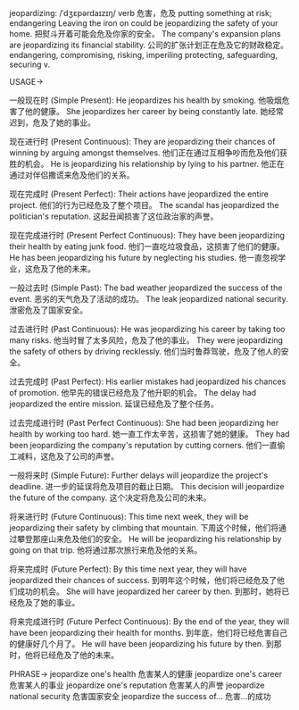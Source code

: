 jeopardizing: /ˈdʒɛpərdaɪzɪŋ/
verb
危害，危及
putting something at risk; endangering
Leaving the iron on could be jeopardizing the safety of your home.  把熨斗开着可能会危及你家的安全。
The company's expansion plans are jeopardizing its financial stability.  公司的扩张计划正在危及它的财政稳定。
endangering, compromising, risking, imperiling
protecting, safeguarding, securing
v.

USAGE->

一般现在时 (Simple Present):
He jeopardizes his health by smoking. 他吸烟危害了他的健康。
She jeopardizes her career by being constantly late. 她经常迟到，危及了她的事业。


现在进行时 (Present Continuous):
They are jeopardizing their chances of winning by arguing amongst themselves. 他们正在通过互相争吵而危及他们获胜的机会。
He is jeopardizing his relationship by lying to his partner. 他正在通过对伴侣撒谎来危及他们的关系。


现在完成时 (Present Perfect):
Their actions have jeopardized the entire project. 他们的行为已经危及了整个项目。
The scandal has jeopardized the politician's reputation.  这起丑闻损害了这位政治家的声誉。


现在完成进行时 (Present Perfect Continuous):
They have been jeopardizing their health by eating junk food.  他们一直吃垃圾食品，这损害了他们的健康。
He has been jeopardizing his future by neglecting his studies. 他一直忽视学业，这危及了他的未来。


一般过去时 (Simple Past):
The bad weather jeopardized the success of the event.  恶劣的天气危及了活动的成功。
The leak jeopardized national security.  泄密危及了国家安全。


过去进行时 (Past Continuous):
He was jeopardizing his career by taking too many risks. 他当时冒了太多风险，危及了他的事业。
They were jeopardizing the safety of others by driving recklessly. 他们当时鲁莽驾驶，危及了他人的安全。


过去完成时 (Past Perfect):
His earlier mistakes had jeopardized his chances of promotion. 他早先的错误已经危及了他升职的机会。
The delay had jeopardized the entire mission.  延误已经危及了整个任务。


过去完成进行时 (Past Perfect Continuous):
She had been jeopardizing her health by working too hard. 她一直工作太辛苦，这损害了她的健康。
They had been jeopardizing the company's reputation by cutting corners. 他们一直偷工减料，这危及了公司的声誉。


一般将来时 (Simple Future):
Further delays will jeopardize the project's deadline.  进一步的延误将危及项目的截止日期。
This decision will jeopardize the future of the company.  这个决定将危及公司的未来。


将来进行时 (Future Continuous):
This time next week, they will be jeopardizing their safety by climbing that mountain. 下周这个时候，他们将通过攀登那座山来危及他们的安全。
He will be jeopardizing his relationship by going on that trip. 他将通过那次旅行来危及他的关系。


将来完成时 (Future Perfect):
By this time next year, they will have jeopardized their chances of success. 到明年这个时候，他们将已经危及了他们成功的机会。
She will have jeopardized her career by then.  到那时，她将已经危及了她的事业。


将来完成进行时 (Future Perfect Continuous):
By the end of the year, they will have been jeopardizing their health for months. 到年底，他们将已经危害自己的健康好几个月了。
He will have been jeopardizing his future by then.  到那时，他将已经危及了他的未来。


PHRASE->
jeopardize one's health 危害某人的健康
jeopardize one's career 危害某人的事业
jeopardize one's reputation 危害某人的声誉
jeopardize national security 危害国家安全
jeopardize the success of... 危害...的成功
